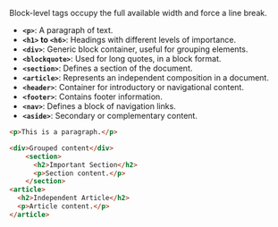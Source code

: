 Block-level tags occupy the full available width and force a line break.

- **`<p>`**: A paragraph of text.
- **`<h1>` to `<h6>`**: Headings with different levels of importance.
- **`<div>`**: Generic block container, useful for grouping elements.
- **`<blockquote>`**: Used for long quotes, in a block format.
- **`<section>`**: Defines a section of the document.
- **`<article>`**: Represents an independent composition in a document.
- **`<header>`**: Container for introductory or navigational content.
- **`<footer>`**: Contains footer information.
- **`<nav>`**: Defines a block of navigation links.
- **`<aside>`**: Secondary or complementary content.

```html
<p>This is a paragraph.</p>

<div>Grouped content</div>
	<section>
	  <h2>Important Section</h2>
	  <p>Section content.</p>
	</section>
<article>
  <h2>Independent Article</h2>
  <p>Article content.</p>
</article>
```